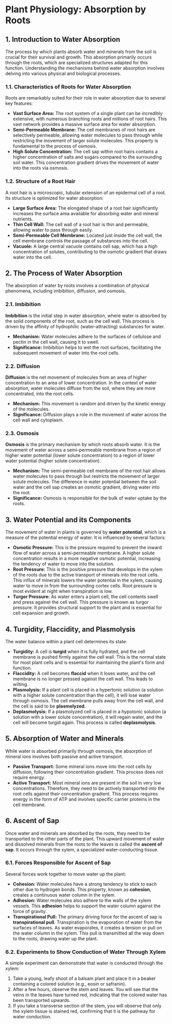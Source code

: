 # Plant Physiology: Absorption by Roots

## 1. Introduction to Water Absorption

The process by which plants absorb water and minerals from the soil is crucial for their survival and growth. This absorption primarily occurs through the roots, which are specialized structures adapted for this function. Understanding the mechanisms behind water absorption involves delving into various physical and biological processes.

### 1.1. Characteristics of Roots for Water Absorption

Roots are remarkably suited for their role in water absorption due to several key features:

*   **Vast Surface Area:** The root system of a single plant can be incredibly extensive, with numerous branching roots and millions of root hairs. This vast network provides a massive surface area for water absorption.
*   **Semi-Permeable Membrane:** The cell membranes of root hairs are selectively permeable, allowing water molecules to pass through while restricting the movement of larger solute molecules. This property is fundamental to the process of osmosis.
*   **High Solute Concentration:** The cell sap within root hairs contains a higher concentration of salts and sugars compared to the surrounding soil water. This concentration gradient drives the movement of water into the roots via osmosis.

### 1.2. Structure of a Root Hair

A root hair is a microscopic, tubular extension of an epidermal cell of a root. Its structure is optimized for water absorption:

*   **Large Surface Area:** The elongated shape of a root hair significantly increases the surface area available for absorbing water and mineral nutrients.
*   **Thin Cell Wall:** The cell wall of a root hair is thin and permeable, allowing water to pass through easily.
*   **Semi-Permeable Cell Membrane:** Located just inside the cell wall, the cell membrane controls the passage of substances into the cell.
*   **Vacuole:** A large central vacuole contains cell sap, which has a high concentration of solutes, contributing to the osmotic gradient that draws water into the cell.

## 2. The Process of Water Absorption

The absorption of water by roots involves a combination of physical phenomena, including imbibition, diffusion, and osmosis.

### 2.1. Imbibition

**Imbibition** is the initial step in water absorption, where water is absorbed by the solid components of the root, such as the cell wall. This process is driven by the affinity of hydrophilic (water-attracting) substances for water.

*   **Mechanism:** Water molecules adhere to the surfaces of cellulose and pectin in the cell wall, causing it to swell.
*   **Significance:** Imbibition helps to wet the root surfaces, facilitating the subsequent movement of water into the root cells.

### 2.2. Diffusion

**Diffusion** is the net movement of molecules from an area of higher concentration to an area of lower concentration. In the context of water absorption, water molecules diffuse from the soil, where they are more concentrated, into the root cells.

*   **Mechanism:** This movement is random and driven by the kinetic energy of the molecules.
*   **Significance:** Diffusion plays a role in the movement of water across the cell wall and cytoplasm.

### 2.3. Osmosis

**Osmosis** is the primary mechanism by which roots absorb water. It is the movement of water across a semi-permeable membrane from a region of higher water potential (lower solute concentration) to a region of lower water potential (higher solute concentration).

*   **Mechanism:** The semi-permeable cell membrane of the root hair allows water molecules to pass through but restricts the movement of larger solute molecules. The difference in water potential between the soil water and the cell sap creates an osmotic gradient, driving water into the root.
*   **Significance:** Osmosis is responsible for the bulk of water uptake by the roots.

## 3. Water Potential and its Components

The movement of water in plants is governed by **water potential**, which is a measure of the potential energy of water. It is influenced by several factors:

*   **Osmotic Pressure:** This is the pressure required to prevent the inward flow of water across a semi-permeable membrane. A higher solute concentration results in a more negative osmotic potential, increasing the tendency of water to move into the solution.
*   **Root Pressure:** This is the positive pressure that develops in the xylem of the roots due to the active transport of minerals into the root cells. This influx of minerals lowers the water potential in the xylem, causing water to move in from the surrounding cortex cells. Root pressure is most evident at night when transpiration is low.
*   **Turgor Pressure:** As water enters a plant cell, the cell contents swell and press against the cell wall. This pressure is known as turgor pressure. It provides structural support to the plant and is essential for cell expansion and growth.

## 4. Turgidity, Flaccidity, and Plasmolysis

The water balance within a plant cell determines its state:

*   **Turgidity:** A cell is **turgid** when it is fully hydrated, and the cell membrane is pushed firmly against the cell wall. This is the normal state for most plant cells and is essential for maintaining the plant's form and function.
*   **Flaccidity:** A cell becomes **flaccid** when it loses water, and the cell membrane is no longer pressed against the cell wall. This leads to wilting.
*   **Plasmolysis:** If a plant cell is placed in a hypertonic solution (a solution with a higher solute concentration than the cell), it will lose water through osmosis. The cell membrane pulls away from the cell wall, and the cell is said to be **plasmolyzed**.
*   **Deplasmolysis:** If a plasmolyzed cell is placed in a hypotonic solution (a solution with a lower solute concentration), it will regain water, and the cell will become turgid again. This process is called **deplasmolysis**.

## 5. Absorption of Water and Minerals

While water is absorbed primarily through osmosis, the absorption of mineral ions involves both passive and active transport.

*   **Passive Transport:** Some mineral ions move into the root cells by diffusion, following their concentration gradient. This process does not require energy.
*   **Active Transport:** Most mineral ions are present in the soil in very low concentrations. Therefore, they need to be actively transported into the root cells against their concentration gradient. This process requires energy in the form of ATP and involves specific carrier proteins in the cell membrane.

## 6. Ascent of Sap

Once water and minerals are absorbed by the roots, they need to be transported to the other parts of the plant. This upward movement of water and dissolved minerals from the roots to the leaves is called the **ascent of sap**. It occurs through the xylem, a specialized water-conducting tissue.

### 6.1. Forces Responsible for Ascent of Sap

Several forces work together to move water up the plant:

*   **Cohesion:** Water molecules have a strong tendency to stick to each other due to hydrogen bonds. This property, known as **cohesion**, creates a continuous water column in the xylem.
*   **Adhesion:** Water molecules also adhere to the walls of the xylem vessels. This **adhesion** helps to support the water column against the force of gravity.
*   **Transpirational Pull:** The primary driving force for the ascent of sap is **transpirational pull**. Transpiration is the evaporation of water from the surfaces of leaves. As water evaporates, it creates a tension or pull on the water column in the xylem. This pull is transmitted all the way down to the roots, drawing water up the plant.

### 6.2. Experiments to Show Conduction of Water Through Xylem

A simple experiment can demonstrate that water is conducted through the xylem:

1.  Take a young, leafy shoot of a balsam plant and place it in a beaker containing a colored solution (e.g., eosin or safranin).
2.  After a few hours, observe the stem and leaves. You will see that the veins in the leaves have turned red, indicating that the colored water has been transported upwards.
3.  If you take a transverse section of the stem, you will observe that only the xylem tissue is stained red, confirming that it is the pathway for water conduction.